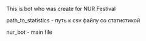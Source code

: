This is bot who was create for NUR Festival

path_to_statistics - путь к csv файлу со статистикой

nur_bot - main file
